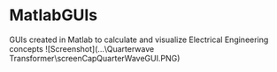 # MatlabGUIs
GUIs created in Matlab to calculate and visualize Electrical Engineering concepts
![Screenshot](...\Quarterwave Transformer\screenCapQuarterWaveGUI.PNG)
